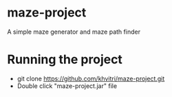 # maze-project
A simple maze generator and maze path finder

# Running the project
- git clone https://github.com/khvitri/maze-project.git
- Double click "maze-project.jar" file
